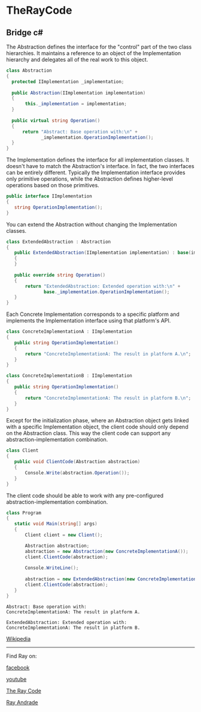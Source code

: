 # TheRayCode
## Bridge c#

The Abstraction defines the interface for the "control" part of the two class hierarchies. It maintains a reference to an object of the Implementation hierarchy and delegates all of the real work to this object.
```c#
class Abstraction
{
  protected IImplementation _implementation;
        
  public Abstraction(IImplementation implementation)
  {
       this._implementation = implementation;
  }
        
  public virtual string Operation()
  {
      return "Abstract: Base operation with:\n" + 
             _implementation.OperationImplementation();
  }
}
```
The Implementation defines the interface for all implementation classes.
It doesn't have to match the Abstraction's interface. In fact, the two interfaces can be entirely different. 
Typically the Implementation interface provides only primitive operations, while the Abstraction defines higher-level operations based on those primitives.
```c#
public interface IImplementation
{
   string OperationImplementation();
}
```

You can extend the Abstraction without changing the Implementation classes.
```c#
class ExtendedAbstraction : Abstraction
{
   public ExtendedAbstraction(IImplementation implementation) : base(implementation)
   {
   }
        
   public override string Operation()
   {
       return "ExtendedAbstraction: Extended operation with:\n" +
              base._implementation.OperationImplementation();
   }
}
```

Each Concrete Implementation corresponds to a specific platform and implements the Implementation interface using that platform's API.

```c#
class ConcreteImplementationA : IImplementation
{
   public string OperationImplementation()
   {
       return "ConcreteImplementationA: The result in platform A.\n";
   }
}
```

```c#
class ConcreteImplementationB : IImplementation
{
   public string OperationImplementation()
   {
       return "ConcreteImplementationA: The result in platform B.\n";
   }
}
```

Except for the initialization phase, where an Abstraction object gets linked with a specific Implementation object, the client code should only depend on the Abstraction class. 
This way the client code can support any abstraction-implementation combination.

```c#
class Client
{
   public void ClientCode(Abstraction abstraction)
   {
       Console.Write(abstraction.Operation());
   }
}
```

The client code should be able to work with any pre-configured abstraction-implementation combination.

```c#
class Program
{
   static void Main(string[] args)
   {
       Client client = new Client();

       Abstraction abstraction;
       abstraction = new Abstraction(new ConcreteImplementationA());
       client.ClientCode(abstraction);
            
       Console.WriteLine();
            
       abstraction = new ExtendedAbstraction(new ConcreteImplementationB());
       client.ClientCode(abstraction);
   }
}
```

```run
Abstract: Base operation with:
ConcreteImplementationA: The result in platform A.

ExtendedAbstraction: Extended operation with:
ConcreteImplementationA: The result in platform B.
```


[Wikipedia](https://en.wikipedia.org/wiki/Bridge_pattern)

----------------------------------------------------------------------------------------------------

Find Ray on:

[facebook](https://www.facebook.com/TheRayCode/)

[youtube](https://www.youtube.com/user/AndradeRay/)

[The Ray Code](https://www.RayAndrade.com)

[Ray Andrade](https://www.RayAndrade.org)





